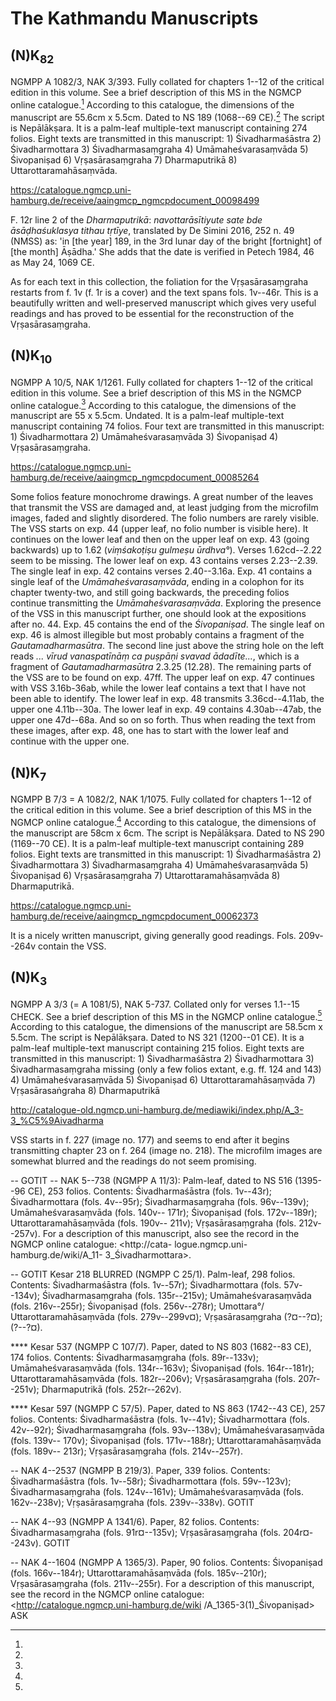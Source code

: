 The Kathmandu Manuscripts
=========================

<!-- Back to ManuscriptsConsulted.md -->

(N)K<sub>82</sub> 
----------------- 

<!-- msNa -->
NGMPP A 1082/3, NAK 3/393. Fully collated for chapters
1--12 of the critical edition in this volume. See
a brief description of this MS in the NGMCP online
catalogue.[^msNaCat] According to this catalogue, the
dimensions of the manuscript are 55.6cm x 5.5cm.
Dated to NS 189 (1068--69 CE).[^msNadating] The script
is Nepālākṣara.  It is a palm-leaf multiple-text manuscript
containing 274 folios.  Eight texts are transmitted in this
manuscript: 1) Śivadharmaśāstra 2) Śivadharmottara
3) Śivadharmasaṃgraha 4) Umāmaheśvarasaṃvāda 5)
Śivopaniṣad 6) Vṛṣasārasaṃgraha 7) Dharmaputrikā
8) Uttarottaramahāsaṃvāda.

  [^msNaCat]:
  https://catalogue.ngmcp.uni-hamburg.de/receive/aaingmcp_ngmcpdocument_00098499
  
  [^msNadating]:
  F. 12r line 2 of the _Dharmaputrikā_:
  _navottarāsītiyute sate bde
  āsāḍhaśuklasya tithau tṛtīye_, translated by
  De Simini 2016, 252 n. 49 (NMSS) as:
  'in [the year] 189, in the 3rd lunar day of the
  bright [fortnight] of [the month] Āṣādha.'
  She adds that the date is verified in
  Petech 1984, 46 as May 24, 1069 CE.
          
As for each text in this collection, the foliation for
the Vṛṣasārasaṃgraha restarts from f. 1v (f. 1r is a
cover) and the text spans fols. 1v--46r.  This is a
beautifully written and well-preserved manuscript
which gives very useful readings and has proved to be
essential for the reconstruction of the
Vṛṣasārasaṃgraha.



(N)K<sub>10</sub>
-----------------

<!-- msNb -->
NGMPP A 10/5, NAK 1/1261. Fully collated for chapters 1--12
of the critical edition in this volume.  See a brief
description of this MS in the NGMCP online
catalogue.[^msNbCat] According to this catalogue, the
dimensions of the manuscript are 55 x 5.5cm.  Undated.  It
is a palm-leaf multiple-text manuscript containing 74
folios. Four text are transmitted in this manuscript: 1)
Śivadharmottara 2) Umāmaheśvarasaṃvāda 3) Śivopaniṣad  4)
Vṛṣasārasaṃgraha.
            
  [^msNbCat]:
  https://catalogue.ngmcp.uni-hamburg.de/receive/aaingmcp_ngmcpdocument_00085264

Some folios feature monochrome drawings.  A great number
of the leaves that transmit the VSS are damaged and,
at least judging from the microfilm images, faded and slightly
disordered. The folio numbers are rarely visible.
The VSS starts on exp. 44 (upper leaf, no folio number
is visible here).  It continues on the lower leaf and
then on the upper leaf on exp. 43 (going backwards)
up to 1.62 (_viṃśakoṭiṣu gulmeṣu ūrdhva°_).
Verses 1.62cd--2.22 seem to be missing.  The lower leaf on
exp. 43 contains verses 2.23--2.39.  The single leaf in
exp. 42 contains verses 2.40--3.16a.  Exp. 41 contains a
single leaf of the _Umāmaheśvarasaṃvāda_, ending in
a colophon for its chapter twenty-two, and still going
backwards, the preceding folios continue transmitting
the _Umāmaheśvarasaṃvāda_.  Exploring the presence
of the VSS in this manuscript further, one should look at
the expositions after no. 44.  Exp. 45 contains the end
of the _Śivopaniṣad_.  The single leaf on exp. 46 is
almost illegible but most probably contains a fragment of
the _Gautamadharmasūtra_.  The second line just above the
string hole on the left reads _... vīrud vanaspatīnāṃ
ca puṣpāṇi svavad_ _ādadīte..._, which is a fragment
of _Gautamadharmasūtra_ 2.3.25 (12.28).  The remaining
parts of the VSS are to be found on exp. 47ff.  The upper
leaf on exp. 47 continues with VSS 3.16b-36ab, while
the lower leaf contains a text that I have not been
able to identify.  The lower leaf in exp. 48 transmits
3.36cd--4.11ab, the upper one 4.11b--30a.  The lower leaf
in exp. 49 contains 4.30ab--47ab, the upper one 47d--68a.
And so on so forth.  Thus when reading the text from these
images, after exp. 48, one has to start with the lower
leaf and continue with the upper one.



(N)K<sub>7</sub>
----------------

<!-- msNc, modify LaTeX siglum-->
NGMPP B 7/3 = A 1082/2, NAK 1/1075.  Fully collated for
chapters 1--12 of the critical edition in this volume.  See
a brief description of this MS in the NGMCP online
catalogue.[^msNcCat] According to this catalogue, the
dimensions of the manuscript are 58cm x 6cm.  The script is
Nepālākṣara.  Dated to NS 290 (1169--70 CE).  It is a
palm-leaf multiple-text manuscript containing 289 folios.
Eight texts are transmitted in this manuscript: 1)
Śivadharmaśāstra 2) Śivadharmottara 3) Śivadharmasaṃgraha
4) Umāmaheśvarasaṃvāda 5) Śivopaniṣad 6) Vṛṣasārasaṃgraha 7)
Uttarottaramahāsaṃvāda 8) Dharmaputrikā.

  [^msNcCat]:
  https://catalogue.ngmcp.uni-hamburg.de/receive/aaingmcp_ngmcpdocument_00062373
   
          
It is a nicely written manuscript, giving generally good
readings. Fols. 209v--264v contain the VSS. 



(N)K<sub>3</sub> 
---------------- 

<!-- msNd, modify LaTeX siglum -->
NGMPP A 3/3 (= A 1081/5), NAK 5-737. Collated only for
verses 1.1--15 CHECK.  See a brief description of this MS in
the NGMCP online catalogue.[^msNdCat] According to this
catalogue, the dimensions of the manuscript are 58.5cm x
5.5cm.  The script is Nepālākṣara.  Dated to NS 321
(1200--01 CE).  It is a palm-leaf multiple-text manuscript
containing 215 folios. Eight texts are transmitted in this
manuscript: 1) Śivadharmaśāstra 2) Śivadharmottara 3)
Śivadharmasaṃgraha missing (only a few folios extant, e.g.
ff. 124 and 143) 4) Umāmaheśvarasaṃvāda 5) Śivopaniṣad 6)
Uttarottaramahāsaṃvāda 7) Vṛṣasārasaṅgraha 8) Dharmaputrikā 
         
  [^msNdCat]:
  http://catalogue-old.ngmcp.uni-hamburg.de/mediawiki/index.php/A_3-3_%C5%9Aivadharma 
  <!-- _% just for syntax highlighting -->


VSS starts in f. 227 (image no. 177) and seems to end after
it begins transmitting chapter 23 on f. 264 (image no. 218).
The microfilm images are somewhat blurred and the readings
do not seem promising.
 

<!-- remaining PALM-LEAF MSS --> 
-- GOTIT -- NAK 5--738 (NGMPP A 11/3): Palm-leaf, dated to NS 516
 (1395--96 CE), 253 folios.  Contents: Śivadharmaśāstra
 (fols. 1v--43r); Śivadharmottara (fols. 4v--95r);
 Śivadharmasaṃgraha (fols. 96v--139v); Umāmaheśvarasaṃvāda
 (fols. 140v-- 171r); Śivopaniṣad (fols. 172v--189r);
 Uttarottaramahāsaṃvāda (fols.  190v-- 211v);
 Vṛṣasārasaṃgraha (fols. 212v--257v). For a description of
 this manuscript, also see the record in the NGMCP online
 catalogue: <http://cata-
 logue.ngmcp.uni-hamburg.de/wiki/A_11- 3_Śivadharmottara>.

-- GOTIT Kesar 218 BLURRED (NGMPP C 25/1). Palm-leaf, 298 folios.
Contents: Śivadharmaśāstra (fols. 1v--57r); Śivadharmottara (fols.
57v--134v); Śivadharmasaṃgraha (fols.  135r--215v);
Umāmaheśvarasaṃvāda (fols.  216v--255r); Śivopaniṣad (fols.
256v--278r); Umottara°/ Uttarottaramahāsaṃvāda (fols.
279v--299v¤); Vṛṣasārasaṃgraha (?¤--?¤); (?--?¤).

<!-- PAPER -->
**** Kesar 537 (NGMPP C 107/7). Paper, dated to NS 803 (1682--83
CE), 174 folios.  Contents: Śivadharmasaṃgraha (fols. 89r--133v);
Umāmaheśvarasaṃvāda (fols. 134r--163v); Śivopaniṣad (fols.
164r--181r); Uttarottaramahāsaṃvāda (fols. 182r--206v);
Vṛṣasārasaṃgraha (fols. 207r--251v); Dharmaputrikā (fols.
252r--262v).

**** Kesar 597 (NGMPP C 57/5). Paper, dated to NS 863 (1742--43
CE), 257 folios.  Contents: Śivadharmaśāstra (fols. 1v--41v);
Śivadharmottara (fols. 42v--92r); Śivadharmasaṃgraha (fols.
93v--138v); Umāmaheśvarasaṃvāda (fols. 139v-- 170v); Śivopaniṣad
(fols. 171v--188r); Uttarottaramahāsaṃvāda (fols.  189v-- 213r);
Vṛṣasārasaṃgraha (fols. 214v--257r).

-- NAK 4--2537 (NGMPP B 219/3). Paper, 339 folios.
  Contents: Śivadharmaśāstra (fols. 1v--58r);
  Śivadharmottara (fols. 59v--123v); Śivadharmasaṃgraha
  (fols.  124v--161v); Umāmaheśvarasaṃvāda (fols.
  162v--238v); Vṛṣasārasaṃgraha (fols. 239v--338v). GOTIT

-- NAK 4--93 (NGMPP A 1341/6). Paper, 82 folios.
  Contents: Śivadharmasaṃgraha (fols. 91r¤--135v);
  Vṛṣasārasaṃgraha (fols. 204r¤--243v). GOTIT
  
  
-- NAK 4--1604 (NGMPP A 1365/3). Paper, 90 folios.
 Contents: Śivopaniṣad (fols.  166v--184r);
 Uttarottaramahāsaṃvāda (fols. 185v--210r);
 Vṛṣasārasaṃgraha (fols. 211v--255r). For a description of
 this manuscript, see the record in the NGMCP online
 catalogue: <http://catalogue.ngmcp.uni-hamburg.de/wiki
 /A_1365-3(1)_Śivopaniṣad>  ASK



